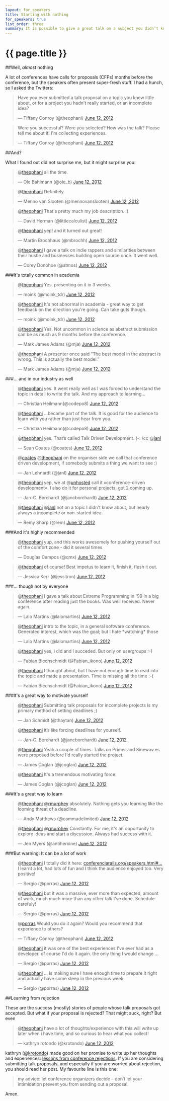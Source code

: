 ```yaml
---
layout: for_speakers
title: Starting with nothing
for_speakers: true
list_order: three
summary: It is possible to give a great talk on a subject you didn’t know much about when you submitted the proposal.
---
```


# {{ page.title }}

##Well, *almost* nothing

A lot of conferences have calls for proposals (CFPs) months before the conference, but the speakers often present super-fresh stuff. I had a hunch, so I asked the Twitters:

<style>
.twt-reply { display: none; }
</style>

<blockquote class="twitter-tweet"><p>Have you ever submitted a talk proposal on a topic you knew little about, or for a project you hadn't really started, or an incomplete idea?</p>&mdash; Tiffany Conroy (@theophani) <a href="https://twitter.com/theophani/status/212509267520012288" data-datetime="2012-06-12T11:38:52+00:00">June 12, 2012</a></blockquote>

<blockquote class="twitter-tweet"><p>Were you successful? Were you selected? How was the talk? Please tell me about it! I'm collecting experiences.</p>&mdash; Tiffany Conroy (@theophani) <a href="https://twitter.com/theophani/status/212509420012314627" data-datetime="2012-06-12T11:39:28+00:00">June 12, 2012</a></blockquote>


##And?

What I found out did not surprise me, but it might surprise you:

<blockquote class="twitter-tweet" data-in-reply-to="212509267520012288"><p>@<a href="https://twitter.com/theophani">theophani</a> all the time.</p>&mdash; Ole Bahlmann (@ole_b) <a href="https://twitter.com/ole_b/status/212519388778217474" data-datetime="2012-06-12T12:19:05+00:00">June 12, 2012</a></blockquote>

<blockquote class="twitter-tweet" data-in-reply-to="212509267520012288"><p>@<a href="https://twitter.com/theophani">theophani</a> Definitely.</p>&mdash; Menno van Slooten (@mennovanslooten) <a href="https://twitter.com/mennovanslooten/status/212533892098433024" data-datetime="2012-06-12T13:16:43+00:00">June 12, 2012</a></blockquote>

<blockquote class="twitter-tweet" data-in-reply-to="212509267520012288"><p>@<a href="https://twitter.com/theophani">theophani</a> That's pretty much my job description. :)</p>&mdash; David Herman (@littlecalculist) <a href="https://twitter.com/littlecalculist/status/212539313756446720" data-datetime="2012-06-12T13:38:15+00:00">June 12, 2012</a></blockquote>

<blockquote class="twitter-tweet" data-in-reply-to="212509267520012288"><p>@<a href="https://twitter.com/theophani">theophani</a> yep! and it turned out great!</p>&mdash; Martin Brochhaus (@mbrochh) <a href="https://twitter.com/mbrochh/status/212580136984383488" data-datetime="2012-06-12T16:20:28+00:00">June 12, 2012</a></blockquote>

<blockquote class="twitter-tweet" data-in-reply-to="212509267520012288"><p>@<a href="https://twitter.com/theophani">theophani</a> I gave a talk on indie rappers and similarities between their hustle and businesses building open source once. It went well.</p>&mdash; Corey Donohoe (@atmos) <a href="https://twitter.com/atmos/status/212584388494499840" data-datetime="2012-06-12T16:37:22+00:00">June 12, 2012</a></blockquote>

###It's totally common in academia

<blockquote class="twitter-tweet" data-in-reply-to="212509267520012288"><p>@<a href="https://twitter.com/theophani">theophani</a> Yes. presenting on it in 3 weeks.</p>&mdash; moink (@moink_tdr) <a href="https://twitter.com/moink_tdr/status/212527646049972224" data-datetime="2012-06-12T12:51:54+00:00">June 12, 2012</a></blockquote>

<blockquote class="twitter-tweet" data-in-reply-to="212530400650727424"><p>@<a href="https://twitter.com/theophani">theophani</a> It's not abnormal in academia - great way to get feedback on the direction you're going. Can take guts though.</p>&mdash; moink (@moink_tdr) <a href="https://twitter.com/moink_tdr/status/212531925351534592" data-datetime="2012-06-12T13:08:54+00:00">June 12, 2012</a></blockquote>

<blockquote class="twitter-tweet" data-in-reply-to="212509267520012288"><p>@<a href="https://twitter.com/theophani">theophani</a> Yes. Not uncommon in science as abstract submission can be as much as 9 months before the conference.</p>&mdash; Mark James Adams (@mja) <a href="https://twitter.com/mja/status/212532962145730560" data-datetime="2012-06-12T13:13:01+00:00">June 12, 2012</a></blockquote>

<blockquote class="twitter-tweet" data-in-reply-to="212509267520012288"><p>@<a href="https://twitter.com/theophani">theophani</a> A presenter once said “The best model in the abstract is wrong. This is actually the best model.”</p>&mdash; Mark James Adams (@mja) <a href="https://twitter.com/mja/status/212533129037086721" data-datetime="2012-06-12T13:13:41+00:00">June 12, 2012</a></blockquote>

###… and in our industry as well

<blockquote class="twitter-tweet" data-in-reply-to="212509267520012288"><p>@<a href="https://twitter.com/theophani">theophani</a> yes. It went really well as I was forced to understand the topic in detail to write the talk. And my approach to learning...</p>&mdash; Christian Heilmann(@codepo8) <a href="https://twitter.com/codepo8/status/212531361494482945" data-datetime="2012-06-12T13:06:39+00:00">June 12, 2012</a></blockquote>

<blockquote class="twitter-tweet" data-in-reply-to="212509267520012288"><p>@<a href="https://twitter.com/theophani">theophani</a> ...became part of the talk. It is good for the audience to learn with you rather than just hear from you.</p>&mdash; Christian Heilmann(@codepo8) <a href="https://twitter.com/codepo8/status/212531503496835072" data-datetime="2012-06-12T13:07:13+00:00">June 12, 2012</a></blockquote>

<blockquote class="twitter-tweet" data-in-reply-to="212509267520012288"><p>@<a href="https://twitter.com/theophani">theophani</a> yes. That’s called Talk Driven Development. (-: /cc @<a href="https://twitter.com/janl">janl</a></p>&mdash; Sean Coates (@coates) <a href="https://twitter.com/coates/status/212531390707793920" data-datetime="2012-06-12T13:06:46+00:00">June 12, 2012</a></blockquote>

<blockquote class="twitter-tweet" data-in-reply-to="212531390707793920"><p>@<a href="https://twitter.com/coates">coates</a> @<a href="https://twitter.com/theophani">theophani</a> on the organiser side we call that conference driven development, if somebody submits a thing we want to see :)</p>&mdash; Jan Lehnardt (@janl) <a href="https://twitter.com/janl/status/212539035082702849" data-datetime="2012-06-12T13:37:09+00:00">June 12, 2012</a></blockquote>

<blockquote class="twitter-tweet" data-in-reply-to="212509267520012288"><p>@<a href="https://twitter.com/theophani">theophani</a> yep, we at @<a href="https://twitter.com/unhosted">unhosted</a> call it »conference-driven development«. I also do it for personal projects, got 2 coming up.</p>&mdash; Jan-C. Borchardt (@jancborchardt) <a href="https://twitter.com/jancborchardt/status/212649766256001025" data-datetime="2012-06-12T20:57:09+00:00">June 12, 2012</a></blockquote>

<blockquote class="twitter-tweet" data-in-reply-to="212531080509657088"><p>@<a href="https://twitter.com/theophani">theophani</a> @<a href="https://twitter.com/janl">janl</a> not on a topic I didn't know about, but nearly always a incomplete or non-started idea.</p>&mdash; Remy Sharp (@rem) <a href="https://twitter.com/rem/status/212531261644873728" data-datetime="2012-06-12T13:06:16+00:00">June 12, 2012</a></blockquote>

###And it's highly recommended

<blockquote class="twitter-tweet" data-in-reply-to="212509267520012288"><p>@<a href="https://twitter.com/theophani">theophani</a> yup, and this works awesomely for pushing yourself out of the comfort zone - did it several times</p>&mdash; Douglas Campos (@qmx) <a href="https://twitter.com/qmx/status/212533198670925824" data-datetime="2012-06-12T13:13:57+00:00">June 12, 2012</a></blockquote>

<blockquote class="twitter-tweet" data-in-reply-to="212509267520012288"><p>@<a href="https://twitter.com/theophani">theophani</a> of course! Best impetus to learn it, finish it, flesh it out.</p>&mdash; Jessica Kerr (@jessitron) <a href="https://twitter.com/jessitron/status/212535457739849728" data-datetime="2012-06-12T13:22:56+00:00">June 12, 2012</a></blockquote>

###… though not by everyone

<blockquote class="twitter-tweet" data-in-reply-to="212509420012314627"><p>@<a href="https://twitter.com/theophani">theophani</a> I gave a talk about Extreme Programming in '99 in a big conference after reading just the books. Was well received. Never again.</p>&mdash; Lalo Martins (@lalomartins) <a href="https://twitter.com/lalomartins/status/212521367139131394" data-datetime="2012-06-12T12:26:57+00:00">June 12, 2012</a></blockquote>

<blockquote class="twitter-tweet" data-in-reply-to="212509420012314627"><p>@<a href="https://twitter.com/theophani">theophani</a> intro to the topic, in a general software conference. Generated interest, which was the goal; but I hate *watching* those</p>&mdash; Lalo Martins (@lalomartins) <a href="https://twitter.com/lalomartins/status/212521751089917952" data-datetime="2012-06-12T12:28:28+00:00">June 12, 2012</a></blockquote>

<blockquote class="twitter-tweet" data-in-reply-to="212509420012314627"><p>@<a href="https://twitter.com/theophani">theophani</a> yes, i did and i succeded. But only on usergroups :-)</p>&mdash; Fabian Blechschmidt (@Fabian_ikono) <a href="https://twitter.com/Fabian_ikono/status/212522320407969792" data-datetime="2012-06-12T12:30:44+00:00">June 12, 2012</a></blockquote>

<blockquote class="twitter-tweet" data-in-reply-to="212522948408524800"><p>@<a href="https://twitter.com/theophani">theophani</a> I thought about, but I have not enough time to read into the topic and made a presentation. Time is missing all the time :-(</p>&mdash; Fabian Blechschmidt (@Fabian_ikono) <a href="https://twitter.com/Fabian_ikono/status/212597210041434113" data-datetime="2012-06-12T17:28:19+00:00">June 12, 2012</a></blockquote>

###It's a great way to motivate yourself

<blockquote class="twitter-tweet" data-in-reply-to="212509267520012288"><p>@<a href="https://twitter.com/theophani">theophani</a> Submitting talk proposals for incomplete projects is my primary method of setting deadlines ;)</p>&mdash; Jan Schmidt (@thaytan) <a href="https://twitter.com/thaytan/status/212533090797629440" data-datetime="2012-06-12T13:13:32+00:00">June 12, 2012</a></blockquote>

<blockquote class="twitter-tweet" data-in-reply-to="212509420012314627"><p>@<a href="https://twitter.com/theophani">theophani</a> it’s like forcing deadlines for yourself.</p>&mdash; Jan-C. Borchardt (@jancborchardt) <a href="https://twitter.com/jancborchardt/status/212649921734651905" data-datetime="2012-06-12T20:57:46+00:00">June 12, 2012</a></blockquote>

<blockquote class="twitter-tweet" data-in-reply-to="212509420012314627"><p>@<a href="https://twitter.com/theophani">theophani</a> Yeah a couple of times. Talks on Primer and Sinewav.es were proposed before I'd really started the project.</p>&mdash; James Coglan (@jcoglan) <a href="https://twitter.com/jcoglan/status/212532773255249920" data-datetime="2012-06-12T13:12:16+00:00">June 12, 2012</a></blockquote>

<blockquote class="twitter-tweet" data-in-reply-to="212509420012314627"><p>@<a href="https://twitter.com/theophani">theophani</a> It's a tremendous motivating force.</p>&mdash; James Coglan (@jcoglan) <a href="https://twitter.com/jcoglan/status/212532856818372610" data-datetime="2012-06-12T13:12:36+00:00">June 12, 2012</a></blockquote>

###It's a great way to learn

<blockquote class="twitter-tweet" data-in-reply-to="212509267520012288"><p>@<a href="https://twitter.com/theophani">theophani</a> @<a href="https://twitter.com/rmurphey">rmurphey</a> absolutely. Nothing gets you learning like the looming threat of a deadline.</p>&mdash; Andy Matthews (@commadelimited) <a href="https://twitter.com/commadelimited/status/212538538816831489" data-datetime="2012-06-12T13:35:11+00:00">June 12, 2012</a></blockquote>


<blockquote class="twitter-tweet"><p>@<a href="https://twitter.com/theophani">theophani</a> @<a href="https://twitter.com/rmurphey">rmurphey</a> Constantly. For me, it's an opportunity to explore ideas and start a discussion. Always had success with it.</p>&mdash; Jen Myers (@antiheroine) <a href="https://twitter.com/antiheroine/status/212532644523679744" data-datetime="2012-06-12T13:11:45+00:00">June 12, 2012</a></blockquote>

###But warning: It can be a lot of work

<blockquote class="twitter-tweet" data-in-reply-to="212509420012314627"><p>@<a href="https://twitter.com/theophani">theophani</a> I totally did it here: <a href="http://t.co/1bR2ztZa" title="http://conferenciarails.org/speakers.html#porras">conferenciarails.org/speakers.html#…</a> I learnt a lot, had lots of fun and I think the audience enjoyed too. Very positive!</p>&mdash; Sergio (@porras) <a href="https://twitter.com/porras/status/212529469041287169" data-datetime="2012-06-12T12:59:08+00:00">June 12, 2012</a></blockquote>

<blockquote class="twitter-tweet" data-in-reply-to="212509420012314627"><p>@<a href="https://twitter.com/theophani">theophani</a> but it was a massive, ever more than expected, amount of work, much much more than any other talk I've done. Schedule carefuly!</p>&mdash; Sergio (@porras) <a href="https://twitter.com/porras/status/212529677552726016" data-datetime="2012-06-12T12:59:58+00:00">June 12, 2012</a></blockquote>

<blockquote class="twitter-tweet" data-in-reply-to="212529677552726016"><p>@<a href="https://twitter.com/porras">porras</a> Would you do it again? Would you recommend that experience to others?</p>&mdash; Tiffany Conroy (@theophani) <a href="https://twitter.com/theophani/status/212530248380710913" data-datetime="2012-06-12T13:02:14+00:00">June 12, 2012</a></blockquote>

<blockquote class="twitter-tweet" data-in-reply-to="212530248380710913"><p>@<a href="https://twitter.com/theophani">theophani</a> it was one of the best experiences I've ever had as a developer. of course I'd do it again. the only thing I would change ...</p>&mdash; Sergio (@porras) <a href="https://twitter.com/porras/status/212535552900218880" data-datetime="2012-06-12T13:23:19+00:00">June 12, 2012</a></blockquote>

<blockquote class="twitter-tweet" data-in-reply-to="212530248380710913"><p>@<a href="https://twitter.com/theophani">theophani</a> … is making sure I have enough time to prepare it right and actually have some sleep in the previous week</p>&mdash; Sergio (@porras) <a href="https://twitter.com/porras/status/212535751072681984" data-datetime="2012-06-12T13:24:06+00:00">June 12, 2012</a></blockquote>

##Learning from rejection

These are the success (mostly) stories of people whose talk proposals got accepted. But what if your proposal is rejected? That might suck, right? But even

<blockquote class="twitter-tweet" data-in-reply-to="212509267520012288"><p>@<a href="https://twitter.com/theophani">theophani</a> have a lot of thoughts/experience with this.will write up later when i have time, and so curious to hear what you collect!</p>&mdash; kathryn rotondo (@krotondo) <a href="https://twitter.com/krotondo/status/212567918788087809" data-datetime="2012-06-12T15:31:55+00:00">June 12, 2012</a></blockquote>

kathryn ([@krotondo](https://twitter.com/krotondo)) made good on her promise to write up her thoughts and experiences: [lessons from conference rejections](http://flashionista.org/2012/06/lessons-from-conference-rejections/). If you are considering submitting talk proposals, and especially if you are worried about rejection, you should read her post. My favourite line is this one:

> my advice: let conference organizers decide – don’t let your intimidation prevent you from sending out a proposal.

Amen.

<script src="//platform.twitter.com/widgets.js" charset="utf-8"> </script>
